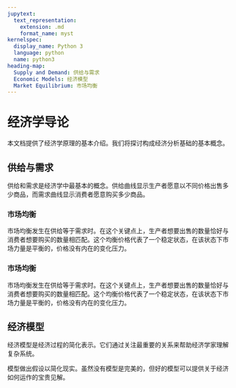 ```yaml
---
jupytext:
  text_representation:
    extension: .md
    format_name: myst
kernelspec:
  display_name: Python 3
  language: python
  name: python3
heading-map:
  Supply and Demand: 供给与需求
  Economic Models: 经济模型
  Market Equilibrium: 市场均衡
---
```


# 经济学导论

本文档提供了经济学原理的基本介绍。我们将探讨构成经济分析基础的基本概念。

## 供给与需求

供给和需求是经济学中最基本的概念。供给曲线显示生产者愿意以不同价格出售多少商品，而需求曲线显示消费者愿意购买多少商品。

### 市场均衡

市场均衡发生在供给等于需求时。在这个关键点上，生产者想要出售的数量恰好与消费者想要购买的数量相匹配。这个均衡价格代表了一个稳定状态，在该状态下市场力量是平衡的，价格没有内在的变化压力。

### 市场均衡

市场均衡发生在供给等于需求时。在这个关键点上，生产者想要出售的数量恰好与消费者想要购买的数量相匹配。这个均衡价格代表了一个稳定状态，在该状态下市场力量是平衡的，价格没有内在的变化压力。

## 经济模型

经济模型是经济过程的简化表示。它们通过关注最重要的关系来帮助经济学家理解复杂系统。

模型做出假设以简化现实。虽然没有模型是完美的，但好的模型可以提供关于经济如何运作的宝贵见解。
